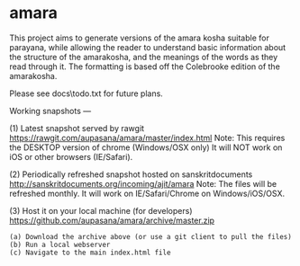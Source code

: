 # amara
This project aims to generate versions of the amara kosha
suitable for parayana, while allowing the reader to 
understand basic information about the structure of the amarakosha,
and the meanings of the words as they read through it. The
formatting is based off the Colebrooke edition of the amarakosha.

Please see docs\todo.txt for future plans.

Working snapshots —

(1) Latest snapshot served by rawgit
    https://rawgit.com/aupasana/amara/master/index.html 
    Note: This requires the DESKTOP version of chrome (Windows/OSX only)
    It will NOT work on iOS or other browsers (IE/Safari).

(2) Periodically refreshed snapshot hosted on sanskritdocuments
    http://sanskritdocuments.org/incoming/ajit/amara
    Note: The files will be refreshed monthly.
    It will work on IE/Safari/Chrome on Windows/iOS/OSX.

(3) Host it on your local machine (for developers)
    https://github.com/aupasana/amara/archive/master.zip

    (a) Download the archive above (or use a git client to pull the files)
    (b) Run a local webserver 
    (c) Navigate to the main index.html file
